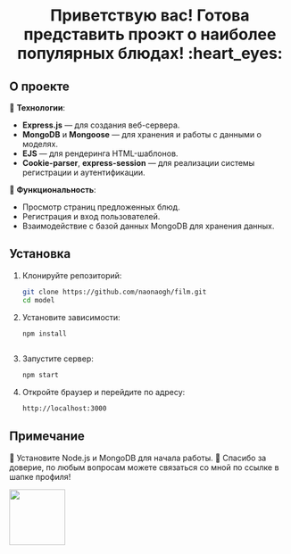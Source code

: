 <h1 align="center">Приветствую вас! Готова представить проэкт о наиболее популярных блюдах! :heart_eyes: </h1>

## О проекте

:cherry_blossom: **Технологии**:  
  - **Express.js** — для создания веб-сервера.
  - **MongoDB** и **Mongoose** — для хранения и работы с данными о моделях.
  - **EJS** — для рендеринга HTML-шаблонов.
  - **Cookie-parser**, **express-session** — для реализации системы регистрации и аутентификации.

:cherry_blossom: **Функциональность**:  
  - Просмотр страниц предложенных блюд.
  - Регистрация и вход пользователей.
  - Взаимодействие с базой данных MongoDB для хранения данных.

## Установка

1. Клонируйте репозиторий:
   ```bash
   git clone https://github.com/naonaogh/film.git
   cd model
 2. Установите зависимости:
    ```bash
    npm install
   
 3. Запустите сервер:
    ```bash
    npm start
    
 4. Откройте браузер и перейдите по адресу:
    ```bash
    http://localhost:3000


## Примечание

:cherry_blossom: Установите Node.js и MongoDB для начала работы.
:cherry_blossom: Спасибо за доверие, по любым вопросам можете связаться со мной по ссылке в шапке профиля!

<img src="https://media3.giphy.com/media/v1.Y2lkPTc5MGI3NjExdjA3azA0MW44anNtdmc0cnptZXVmYWJ1bDF3djF2ZXY4aG9yaHk2bCZlcD12MV9pbnRlcm5hbF9naWZfYnlfaWQmY3Q9dHM/1fnwOdgwcqXORP28qU/giphy.gif" width="100"/>
